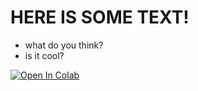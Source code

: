 # HERE IS SOME TEXT!
- what do you think?
- is it cool?


[![Open In Colab](https://colab.research.google.com/assets/colab-badge.svg)](https://colab.research.google.com/github.com/PracticalSlug/LouisPGSS20/blob/master/MyNotebooks/FirstScript.ipynb)
